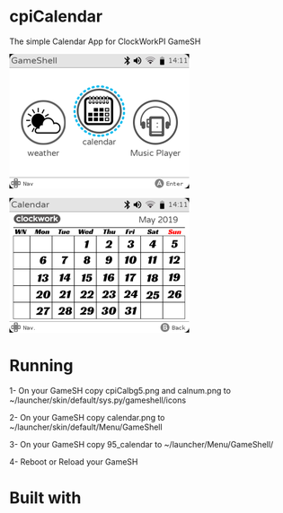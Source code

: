 # cpiCalendar
The simple Calendar App for ClockWorkPI GameSH

![screenshot01](screenshot01.png)

![screenshot02](screenshot02.png)


# Running
1- On your GameSH copy cpiCalbg5.png and calnum.png to ~/launcher/skin/default/sys.py/gameshell/icons

2- On your GameSH copy calendar.png to ~/launcher/skin/default/Menu/GameShell

3- On your GameSH copy 95_calendar to ~/launcher/Menu/GameShell/

4- Reboot or Reload your GameSH

# Built with
